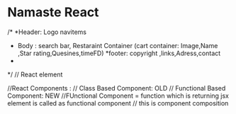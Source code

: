 # Namaste React
/*
*Header: Logo navitems 
* Body : search bar,  Restaraint Container (cart container: Image,Name ,Star rating,Quesines,timeFD)
*footer: copyright ,links,Adress,contact
*
*/
// React element

//React Components : 
// Class Based Component: OLD
// Functional Based Component: NEW
//FUnctional Component = function which is returning jsx element is called as functional component
// this is component composition